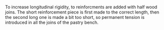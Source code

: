 To increase longitudinal rigidity, to reinforcments are added with half wood joins.
The short reinforcement piece is first made to the correct length, then the second long one is made a bit too short,
so permanent tension is introduced in all the joins of the pastry bench.